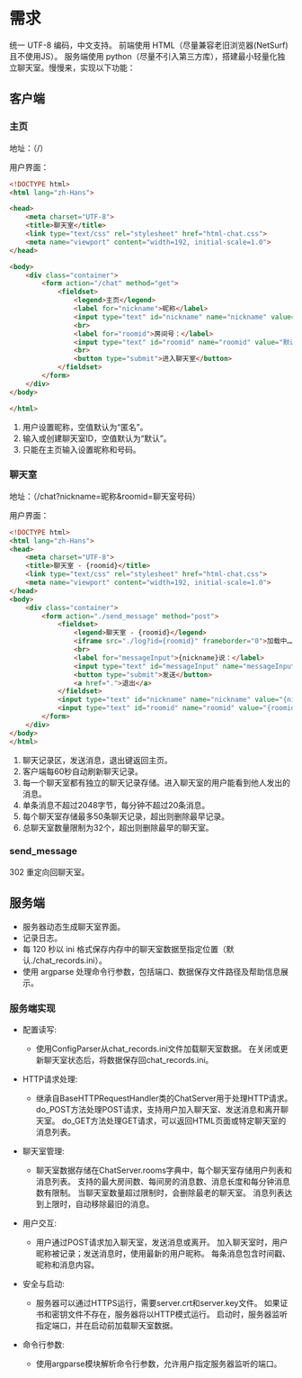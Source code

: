 # 需求

统一 UTF-8 编码，中文支持。
前端使用 HTML（尽量兼容老旧浏览器(NetSurf)且不使用JS）。
服务端使用 python（尽量不引入第三方库），搭建最小轻量化独立聊天室。慢慢来，实现以下功能：

## 客户端

### 主页

地址：（/）

用户界面：

```html index.html
<!DOCTYPE html>
<html lang="zh-Hans">

<head>
    <meta charset="UTF-8">
    <title>聊天室</title>
    <link type="text/css" rel="stylesheet" href="html-chat.css">
    <meta name="viewport" content="width=192, initial-scale=1.0">
</head>

<body>
    <div class="container">
        <form action="/chat" method="get">
            <fieldset>
                <legend>主页</legend>
                <label for="nickname">昵称</label>
                <input type="text" id="nickname" name="nickname" value="匿名">
                <br>
                <label for="roomid">房间号：</label>
                <input type="text" id="roomid" name="roomid" value="默认">
                <br>
                <button type="submit">进入聊天室</button>
            </fieldset>
        </form>
    </div>
</body>

</html>
```

1. 用户设置昵称，空值默认为“匿名”。
2. 输入或创建聊天室ID，空值默认为“默认”。
3. 只能在主页输入设置昵称和号码。

### 聊天室

地址：（/chat?nickname=昵称&roomid=聊天室号码）

用户界面：

```html chat.html
<!DOCTYPE html>
<html lang="zh-Hans">
<head>
    <meta charset="UTF-8">
    <title>聊天室 - {roomid}</title>
    <link type="text/css" rel="stylesheet" href="html-chat.css">
    <meta name="viewport" content="width=192, initial-scale=1.0">
</head>
<body>
    <div class="container">
        <form action="./send_message" method="post">
            <fieldset>
                <legend>聊天室 - {roomid}</legend>
                <iframe src="./log?id={roomid}" frameborder="0">加载中……</iframe>
                <br>
                <label for="messageInput">{nickname}说：</label>
                <input type="text" id="messageInput" name="messageInput">
                <button type="submit">发送</button>
                <a href=".">退出</a>
            </fieldset>
            <input type="text" id="nickname" name="nickname" value="{nickname}" style="display: none;">
            <input type="text" id="roomid" name="roomid" value="{roomid}" style="display: none;">
        </form>
    </div>
</body>
</html>
```

1. 聊天记录区，发送消息，退出键返回主页。
2. 客户端每60秒自动刷新聊天记录。
3. 每一个聊天室都有独立的聊天记录存储。进入聊天室的用户能看到他人发出的消息。
4. 单条消息不超过2048字节，每分钟不超过20条消息。
5. 每个聊天室存储最多50条聊天记录，超出则删除最早记录。
6. 总聊天室数量限制为32个，超出则删除最早的聊天室。

### send_message

302 重定向回聊天室。

## 服务端

- 服务器动态生成聊天室界面。
- 记录日志。
- 每 120 秒以 ini 格式保存内存中的聊天室数据至指定位置（默认./chat_records.ini）。
- 使用 argparse 处理命令行参数，包括端口、数据保存文件路径及帮助信息展示。

### 服务端实现

- 配置读写:
  - 使用ConfigParser从chat_records.ini文件加载聊天室数据。
在关闭或更新聊天室状态后，将数据保存回chat_records.ini。

- HTTP请求处理:
  - 继承自BaseHTTPRequestHandler类的ChatServer用于处理HTTP请求。
do_POST方法处理POST请求，支持用户加入聊天室、发送消息和离开聊天室。
do_GET方法处理GET请求，可以返回HTML页面或特定聊天室的消息列表。

- 聊天室管理:
  - 聊天室数据存储在ChatServer.rooms字典中，每个聊天室存储用户列表和消息列表。
支持的最大房间数、每间房的消息数、消息长度和每分钟消息数有限制。
当聊天室数量超过限制时，会删除最老的聊天室。
消息列表达到上限时，自动移除最旧的消息。

- 用户交互:
  - 用户通过POST请求加入聊天室，发送消息或离开。
加入聊天室时，用户昵称被记录；发送消息时，使用最新的用户昵称。
每条消息包含时间戳、昵称和消息内容。

- 安全与启动:
  - 服务器可以通过HTTPS运行，需要server.crt和server.key文件。
如果证书和密钥文件不存在，服务器将以HTTP模式运行。
启动时，服务器监听指定端口，并在启动前加载聊天室数据。

- 命令行参数:
  - 使用argparse模块解析命令行参数，允许用户指定服务器监听的端口。
